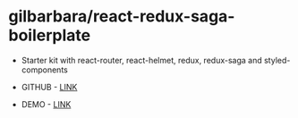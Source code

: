 # gilbarbara/react-redux-saga-boilerplate

* Starter kit with react-router, react-helmet, redux, redux-saga and styled-components

* GITHUB - [LINK](https://github.com/gilbarbara/react-redux-saga-boilerplate/)

* DEMO - [LINK](https://redux-saga.react-boilerplate.com/private)
